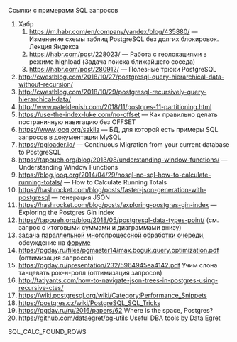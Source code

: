 Ссылки с примерами SQL запросов

1. Хабр
   1. https://m.habr.com/en/company/yandex/blog/435880/ — Изменение схемы таблиц PostgreSQL без долгих блокировок. Лекция Яндекса
   1. https://habr.com/post/228023/ — Работа с геолокациями в режиме highload (Задача поиска ближайшего соседа)
   1. https://habr.com/post/280912/ — Полезные трюки PostgreSQL
1. http://cwestblog.com/2018/10/27/postgresql-query-hierarchical-data-without-recursion/
1. http://cwestblog.com/2018/10/29/postgresql-recursively-query-hierarchical-data/
1. http://www.pateldenish.com/2018/11/postgres-11-partitioning.html
1. https://use-the-index-luke.com/no-offset — Как правильно делать постраничную навигацию без OFFSET
1. https://www.jooq.org/sakila — БД, для которой есть примеры SQL запросов в документации MySQL
1. https://pgloader.io/ —  Continuous Migration from your current database to PostgreSQL
1. https://tapoueh.org/blog/2013/08/understanding-window-functions/ — Understanding Window Functions
1. https://blog.jooq.org/2014/04/29/nosql-no-sql-how-to-calculate-running-totals/ — How to Calculate Running Totals
1. https://hashrocket.com/blog/posts/faster-json-generation-with-postgresql — генерация JSON 
1. https://hashrocket.com/blog/posts/exploring-postgres-gin-index — Exploring the Postgres Gin index
1. https://tapoueh.org/blog/2018/05/postgresql-data-types-point/ (см. запрос с итоговыми суммами и диаграммами внизу)
1. [задача параллельной многопроцессной обработки очереди](http://dklab.ru/chicken/nablas/53.html), обсуждение на [форуме](https://www.sql.ru/forum/681777/obsuzhdaem-blokirovki-pg-try-advisory-lock)
1. https://pgday.ru/files/pgmaster14/max.boguk.query.optimization.pdf (оптимизация запросов)
1. https://pgday.ru/presentation/232/5964945ea4142.pdf Учим слона танцевать
рок-н-ролл (оптимизация запросов)
1. http://tatiyants.com/how-to-navigate-json-trees-in-postgres-using-recursive-ctes/
1. https://wiki.postgresql.org/wiki/Category:Performance_Snippets
1. https://postgres.cz/wiki/PostgreSQL_SQL_Tricks
1. https://pgday.ru/ru/2016/papers/62 Where is the space, Postgres?
1. https://github.com/dataegret/pg-utils Useful DBA tools by Data Egret

SQL_CALC_FOUND_ROWS
